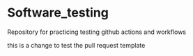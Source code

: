 # Software_testing
Repository for practicing testing github actions and workflows 

this is a change to test the pull request template